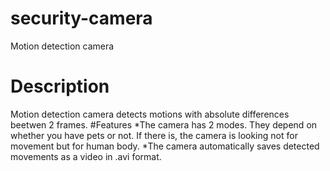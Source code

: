 # security-camera
Motion detection camera
# Description
Motion detection camera detects motions with absolute differences beetwen 2 frames.
#Features
*The camera has 2 modes. They depend on whether you have pets or not. If there is, the camera is looking not for movement but for human body.
*The camera automatically saves detected movements as a video in .avi format.
